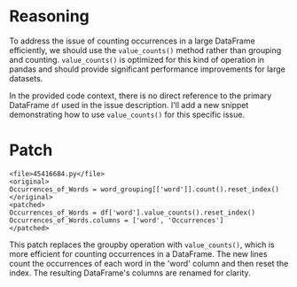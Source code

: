 # Reasoning
To address the issue of counting occurrences in a large DataFrame efficiently, we should use the `value_counts()` method rather than grouping and counting. `value_counts()` is optimized for this kind of operation in pandas and should provide significant performance improvements for large datasets.

In the provided code context, there is no direct reference to the primary DataFrame `df` used in the issue description. I'll add a new snippet demonstrating how to use `value_counts()` for this specific issue.

# Patch

```
<file>45416684.py</file>
<original>
Occurrences_of_Words = word_grouping[['word']].count().reset_index()
</original>
<patched>
Occurrences_of_Words = df['word'].value_counts().reset_index()
Occurrences_of_Words.columns = ['word', 'Occurrences']
</patched>
```

This patch replaces the groupby operation with `value_counts()`, which is more efficient for counting occurrences in a DataFrame. The new lines count the occurrences of each word in the 'word' column and then reset the index. The resulting DataFrame's columns are renamed for clarity.